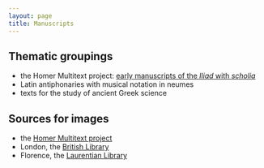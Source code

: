 ```yaml
---
layout: page
title: Manuscripts
---
```




## Thematic groupings

- the Homer Multitext project: [early manuscripts of the *Iliad* with *scholia*](projects/hmt/)
- Latin antiphonaries with musical notation in neumes
- texts for the study of ancient Greek science


## Sources for images

- the [Homer Multitext project](hmt/)
- London, the [British Library](citebl/)
- Florence, the [Laurentian Library](citelaur/)
